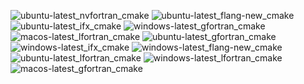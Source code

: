  ![ubuntu-latest_nvfortran_cmake](https://img.shields.io/badge/ubuntu--latest_nvfortran_cmake-passing-brightgreen) ![ubuntu-latest_flang-new_cmake](https://img.shields.io/badge/ubuntu--latest_flang--new_cmake-passing-brightgreen) ![ubuntu-latest_ifx_cmake](https://img.shields.io/badge/ubuntu--latest_ifx_cmake-passing-brightgreen) ![windows-latest_gfortran_cmake](https://img.shields.io/badge/windows--latest_gfortran_cmake-passing-brightgreen) ![macos-latest_lfortran_cmake](https://img.shields.io/badge/macos--latest_lfortran_cmake-failing-red) ![ubuntu-latest_gfortran_cmake](https://img.shields.io/badge/ubuntu--latest_gfortran_cmake-passing-brightgreen) ![windows-latest_ifx_cmake](https://img.shields.io/badge/windows--latest_ifx_cmake-passing-brightgreen) ![windows-latest_flang-new_cmake](https://img.shields.io/badge/windows--latest_flang--new_cmake-passing-brightgreen) ![ubuntu-latest_lfortran_cmake](https://img.shields.io/badge/ubuntu--latest_lfortran_cmake-passing-brightgreen) ![windows-latest_lfortran_cmake](https://img.shields.io/badge/windows--latest_lfortran_cmake-failing-red) ![macos-latest_gfortran_cmake](https://img.shields.io/badge/macos--latest_gfortran_cmake-passing-brightgreen)
